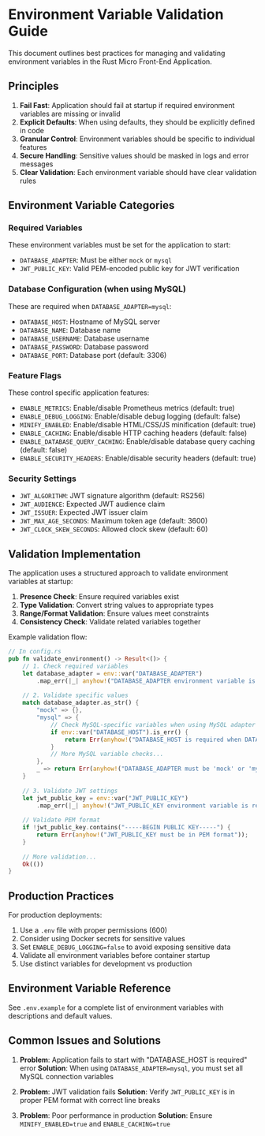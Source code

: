 # Environment Variable Validation Guide

This document outlines best practices for managing and validating environment variables in the Rust Micro Front-End Application.

## Principles

1. **Fail Fast**: Application should fail at startup if required environment variables are missing or invalid
2. **Explicit Defaults**: When using defaults, they should be explicitly defined in code
3. **Granular Control**: Environment variables should be specific to individual features
4. **Secure Handling**: Sensitive values should be masked in logs and error messages
5. **Clear Validation**: Each environment variable should have clear validation rules

## Environment Variable Categories

### Required Variables

These environment variables must be set for the application to start:

- `DATABASE_ADAPTER`: Must be either `mock` or `mysql`
- `JWT_PUBLIC_KEY`: Valid PEM-encoded public key for JWT verification

### Database Configuration (when using MySQL)

These are required when `DATABASE_ADAPTER=mysql`:

- `DATABASE_HOST`: Hostname of MySQL server
- `DATABASE_NAME`: Database name
- `DATABASE_USERNAME`: Database username
- `DATABASE_PASSWORD`: Database password
- `DATABASE_PORT`: Database port (default: 3306)

### Feature Flags

These control specific application features:

- `ENABLE_METRICS`: Enable/disable Prometheus metrics (default: true)
- `ENABLE_DEBUG_LOGGING`: Enable/disable debug logging (default: false)
- `MINIFY_ENABLED`: Enable/disable HTML/CSS/JS minification (default: true)
- `ENABLE_CACHING`: Enable/disable HTTP caching headers (default: false)
- `ENABLE_DATABASE_QUERY_CACHING`: Enable/disable database query caching (default: false)
- `ENABLE_SECURITY_HEADERS`: Enable/disable security headers (default: true)

### Security Settings

- `JWT_ALGORITHM`: JWT signature algorithm (default: RS256)
- `JWT_AUDIENCE`: Expected JWT audience claim
- `JWT_ISSUER`: Expected JWT issuer claim
- `JWT_MAX_AGE_SECONDS`: Maximum token age (default: 3600)
- `JWT_CLOCK_SKEW_SECONDS`: Allowed clock skew (default: 60)

## Validation Implementation

The application uses a structured approach to validate environment variables at startup:

1. **Presence Check**: Ensure required variables exist
2. **Type Validation**: Convert string values to appropriate types
3. **Range/Format Validation**: Ensure values meet constraints
4. **Consistency Check**: Validate related variables together

Example validation flow:

```rust
// In config.rs
pub fn validate_environment() -> Result<()> {
    // 1. Check required variables
    let database_adapter = env::var("DATABASE_ADAPTER")
        .map_err(|_| anyhow!("DATABASE_ADAPTER environment variable is required"))?;
        
    // 2. Validate specific values
    match database_adapter.as_str() {
        "mock" => {},
        "mysql" => {
            // Check MySQL-specific variables when using MySQL adapter
            if env::var("DATABASE_HOST").is_err() {
                return Err(anyhow!("DATABASE_HOST is required when DATABASE_ADAPTER=mysql"));
            }
            // More MySQL variable checks...
        },
        _ => return Err(anyhow!("DATABASE_ADAPTER must be 'mock' or 'mysql'"))
    }
    
    // 3. Validate JWT settings
    let jwt_public_key = env::var("JWT_PUBLIC_KEY")
        .map_err(|_| anyhow!("JWT_PUBLIC_KEY environment variable is required"))?;
        
    // Validate PEM format
    if !jwt_public_key.contains("-----BEGIN PUBLIC KEY-----") {
        return Err(anyhow!("JWT_PUBLIC_KEY must be in PEM format"));
    }
    
    // More validation...
    Ok(())
}
```

## Production Practices

For production deployments:

1. Use a `.env` file with proper permissions (600)
2. Consider using Docker secrets for sensitive values
3. Set `ENABLE_DEBUG_LOGGING=false` to avoid exposing sensitive data
4. Validate all environment variables before container startup
5. Use distinct variables for development vs production

## Environment Variable Reference

See `.env.example` for a complete list of environment variables with descriptions and default values.

## Common Issues and Solutions

1. **Problem**: Application fails to start with "DATABASE_HOST is required" error
   **Solution**: When using `DATABASE_ADAPTER=mysql`, you must set all MySQL connection variables

2. **Problem**: JWT validation fails
   **Solution**: Verify `JWT_PUBLIC_KEY` is in proper PEM format with correct line breaks

3. **Problem**: Poor performance in production
   **Solution**: Ensure `MINIFY_ENABLED=true` and `ENABLE_CACHING=true`
